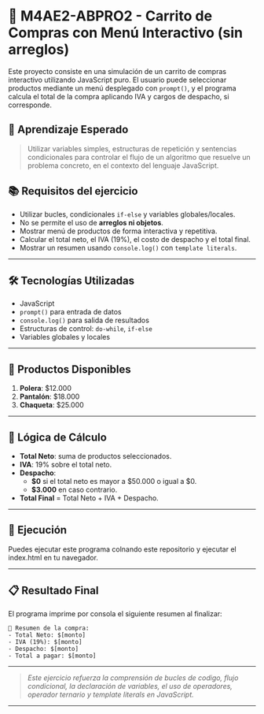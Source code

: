 # 🛒 M4AE2-ABPRO2 - Carrito de Compras con Menú Interactivo (sin arreglos)

Este proyecto consiste en una simulación de un carrito de compras interactivo utilizando JavaScript puro. El usuario puede seleccionar productos mediante un menú desplegado con `prompt()`, y el programa calcula el total de la compra aplicando IVA y cargos de despacho, si corresponde.

## 🎯 Aprendizaje Esperado

> Utilizar variables simples, estructuras de repetición y sentencias condicionales para controlar el flujo de un algoritmo que resuelve un problema concreto, en el contexto del lenguaje JavaScript.

## 📚 Requisitos del ejercicio

- Utilizar bucles, condicionales `if-else` y variables globales/locales.
- No se permite el uso de **arreglos ni objetos**.
- Mostrar menú de productos de forma interactiva y repetitiva.
- Calcular el total neto, el IVA (19%), el costo de despacho y el total final.
- Mostrar un resumen usando `console.log()` con `template literals`.

---

## 🛠️ Tecnologías Utilizadas

- JavaScript
- `prompt()` para entrada de datos
- `console.log()` para salida de resultados
- Estructuras de control: `do-while`, `if-else`
- Variables globales y locales

---

## 🧾 Productos Disponibles

1. **Polera**: $12.000  
2. **Pantalón**: $18.000  
3. **Chaqueta**: $25.000  

---

## 🧮 Lógica de Cálculo

- **Total Neto**: suma de productos seleccionados.
- **IVA**: 19% sobre el total neto.
- **Despacho**:  
  - **$0** si el total neto es mayor a $50.000 o igual a $0.  
  - **$3.000** en caso contrario.
- **Total Final** = Total Neto + IVA + Despacho.

---

## 🧪 Ejecución

Puedes ejecutar este programa colnando este repositorio y ejecutar el index.html en tu navegador.

---

## 📋 Resultado Final

El programa imprime por consola el siguiente resumen al finalizar:

```
🧾 Resumen de la compra:
- Total Neto: $[monto]
- IVA (19%): $[monto]
- Despacho: $[monto]
- Total a pagar: $[monto]
```

---

> *Este ejercicio refuerza la comprensión de bucles de codigo, flujo condicional, la declaración de variables, el uso de operadores, operador ternario y template literals en JavaScript.*

---
